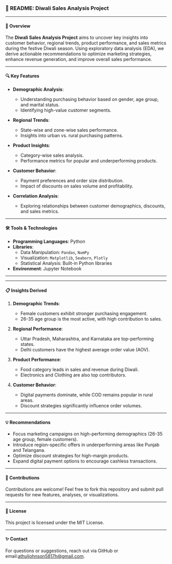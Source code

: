 ### 📖 README: Diwali Sales Analysis Project  

---

#### 🎯 **Overview**  
The **Diwali Sales Analysis Project** aims to uncover key insights into customer behavior, regional trends, product performance, and sales metrics during the festive Diwali season. Using exploratory data analysis (EDA), we derive actionable recommendations to optimize marketing strategies, enhance revenue generation, and improve overall sales performance.

---

#### 🔍 **Key Features**  
- **Demographic Analysis**:  
  - Understanding purchasing behavior based on gender, age group, and marital status.  
  - Identifying high-value customer segments.  

- **Regional Trends**:  
  - State-wise and zone-wise sales performance.  
  - Insights into urban vs. rural purchasing patterns.  

- **Product Insights**:  
  - Category-wise sales analysis.  
  - Performance metrics for popular and underperforming products.  

- **Customer Behavior**:  
  - Payment preferences and order size distribution.  
  - Impact of discounts on sales volume and profitability.  

- **Correlation Analysis**:  
  - Exploring relationships between customer demographics, discounts, and sales metrics.  

---

#### 🛠️ **Tools & Technologies**  
- **Programming Languages**: Python  
- **Libraries**:  
  - Data Manipulation: `Pandas`, `NumPy`  
  - Visualization: `Matplotlib`, `Seaborn`, `Plotly`  
  - Statistical Analysis: Built-in Python libraries  
- **Environment**: Jupyter Notebook  

---

---

#### 📋 **Insights Derived**  
1. **Demographic Trends**:  
   - Female customers exhibit stronger purchasing engagement.  
   - 26-35 age group is the most active, with high contribution to sales.  

2. **Regional Performance**:  
   - Uttar Pradesh, Maharashtra, and Karnataka are top-performing states.  
   - Delhi customers have the highest average order value (AOV).  

3. **Product Performance**:  
   - Food category leads in sales and revenue during Diwali.  
   - Electronics and Clothing are also top contributors.  

4. **Customer Behavior**:  
   - Digital payments dominate, while COD remains popular in rural areas.  
   - Discount strategies significantly influence order volumes.  

---

#### 💡 **Recommendations**  
- Focus marketing campaigns on high-performing demographics (26-35 age group, female customers).  
- Introduce region-specific offers in underperforming areas like Punjab and Telangana.  
- Optimize discount strategies for high-margin products.  
- Expand digital payment options to encourage cashless transactions.  

---

#### 🤝 **Contributions**  
Contributions are welcome! Feel free to fork this repository and submit pull requests for new features, analyses, or visualizations.  

---

#### 📄 **License**  
This project is licensed under the MIT License.  

---

#### ✨ **Contact**  
For questions or suggestions, reach out via GitHub or email:athuljohnson5817h@gmail.com.  


